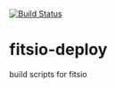 [![Build Status](http://ci.sagrid.ac.za/buildStatus/icon?job=fitsio-deploy)](http://ci.sagrid.ac.za/job/fitsio-deploy/)

# fitsio-deploy

build scripts for fitsio
